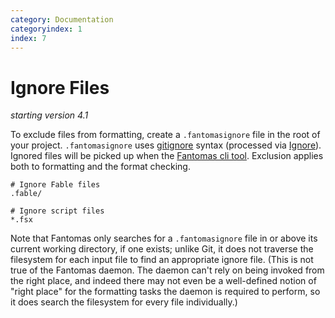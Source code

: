 ```yaml
---
category: Documentation
categoryindex: 1
index: 7
---
```

# Ignore Files 

*starting version 4.1*

To exclude files from formatting, create a `.fantomasignore` file in the root of your project.
`.fantomasignore` uses [gitignore](https://git-scm.com/docs/gitignore) syntax (processed via [Ignore](https://github.com/goelhardik/ignore)).
Ignored files will be picked up when the [Fantomas cli tool](https://www.nuget.org/packages/fantomas/).
Exclusion applies both to formatting and the format checking.

```
# Ignore Fable files
.fable/

# Ignore script files
*.fsx
```

Note that Fantomas only searches for a `.fantomasignore` file in or above its current working directory, if one exists; unlike Git, it does not traverse the filesystem for each input file to find an appropriate ignore file.
(This is not true of the Fantomas daemon. The daemon can't rely on being invoked from the right place, and indeed there may not even be a well-defined notion of "right place" for the formatting tasks the daemon is required to perform, so it does search the filesystem for every file individually.)
